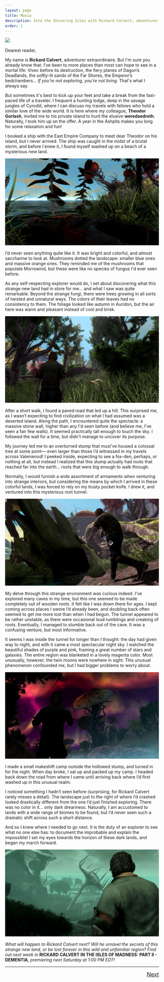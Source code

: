 ```yaml
---
layout: page
title: Mania
description: Into the Shivering Isles with Rickard Calvert, adventurer extraordinaire!
order: 1
---
```

![](https://staticdelivery.nexusmods.com/images/1704/61720101-1665548201.png)

Dearest reader,

My name is **Rickard Calvert**, adventurer extraordinaire. But I'm sure you already know that. I’ve been to more places than most can hope to see in a mortal life: Vivec before its destruction, the fiery planes of Dagon’s Deadlands, the softly-lit sands of the Far Shores, the Emperor’s bedchambers... *If you’re not exploring, you're not living.* That's what I always say.
<!--more-->

But sometimes it's best to kick up your feet and take a break from the fast-paced life of a traveler. I frequent a hunting lodge, deep in the savage jungles of Cyrodiil, where I can discuss my travels with fellows who hold a similar love of the wide world. It is here where my colleague, **Theodor Gorlash**, invited me to his private island to hunt the elusive **weredaedroth**. Naturally, I took him up on the offer. A year in the Ashpits makes you long for some relaxation and fun!

I booked a ship with the East Empire Company to meet dear Theodor on his island, but I never arrived. The ship was caught in the midst of a brutal storm, and before I knew it, I found myself washed up on a beach of a mysterious new land.  

![](https://raw.githubusercontent.com/TateTaylorOH/TateTaylorOH/main/assets/images/ECSS/Mania01.png)

I’d never seen anything quite like it. It was bright and colorful, and almost saccharine to look at. Mushrooms dotted the landscape: smaller blue ones and massive orange ones. They reminded me of the mushrooms that populate Morrowind, but these were like no species of fungus I'd ever seen before.

As any self-respecting explorer would do, I set about discovering what this strange new land had in store for me... and what I saw was quite remarkable. Beyond the strange fungi, there were trees growing in all sorts of twisted and unnatural ways. The colors of their leaves had no consistency to them. The foliage looked like autumn in Auridon, but the air here was warm and pleasant instead of cool and brisk.  

![](https://raw.githubusercontent.com/TateTaylorOH/TateTaylorOH/main/assets/images/ECSS/Mania02.png)

After a short walk, I found a paved road that led up a hill. This surprised me, as I wasn’t expecting to find civilization on what I had assumed was a deserted island. Along the path, I encountered quite the spectacle: a massive stone wall, higher than any I'd seen before (and believe me, I've seen a fair few walls). It seemed practically tall enough to touch the sky. I followed the wall for a time, but didn't manage to uncover its purpose.

My journey led me to an overturned stump that must’ve housed a colossal tree at some point— even larger than those I’d witnessed in my travels across Valenwood! I peeked inside, expecting to see a fox-den, perhaps, or nothing at all, but instead I realized that this stump actually had roots that reached far into the earth... roots that were big enough to walk through.

Normally, I would furnish a wide assortment of armaments when venturing into strange interiors, but considering the means by which I arrived in these colorful lands, I was forced to rely on my trusty pocket knife. I drew it, and ventured into this mysterious root tunnel.  

![](https://raw.githubusercontent.com/TateTaylorOH/TateTaylorOH/main/assets/images/ECSS/Mania03.png)

My delve through this strange environment was curious indeed. I've explored many caves in my time, but this one seemed to be made completely out of wooden roots. It felt like I was down there for ages. I kept coming across places I swore I’d already been, and doubling back often seemed to get me more lost than when I had begun. The tunnel appeared to be rather unstable, as there were occasional loud rumblings and creaking of roots. Eventually, I managed to stumble back out of the cave. It was a confusing venture, but most informative.

It seems I was inside the tunnel for longer than I thought: the day had given way to night, and with it came a most spectacular night sky. I watched the beautiful shades of purple and pink, framing a great number of stars and galaxies. The entire region was blanketed in a lovely magenta color. Most unusually, however, the twin moons were nowhere in sight. This unusual phenomenon confounded me, but I had bigger problems to worry about.  

![](https://raw.githubusercontent.com/TateTaylorOH/TateTaylorOH/main/assets/images/ECSS/Mania04.png)

I made a small makeshift camp outside the hollowed stump, and turned in for the night. When day broke, I sat up and packed up my camp. I headed back down the road from where I came until arriving back where I’d first washed up in this unusual realm.

I noticed something I hadn’t seen before (surprising, for Rickard Calvert rarely misses a detail). The landscape just to the right of where I’d crashed looked drastically different from the one I’d just finished exploring. There was no color in it... only dark dreariness. Naturally, I am accustomed to lands with a wide range of biomes to be found, but I’d never seen such a dramatic shift across such a short distance.

And so I knew where I needed to go next. It is the duty of an explorer to see what no one else has: to document the improbable and explain the impossible! I set my eyes towards the horizon of these dark lands, and began my march forward.  

![](https://raw.githubusercontent.com/TateTaylorOH/TateTaylorOH/main/assets/images/ECSS/Mania05.png)

*What will happen to Rickard Calvert next? Will he unravel the secrets of this strange new land, or be lost forever in this wild and unfamiliar region? Find out next week in* **RICKARD CALVERT IN THE ISLES OF MADNESS: PART II - DEMENTIA**, *premiering next Saturday at 1:00 PM EDT!*

---

<font size="4"><p style="text-align:left;">
    <!-- <a href="https://tatetayloroh.github.io/TateTaylorOH/RickardCalvert/ECSS/MANIA.html">Previous</a> -->
    <span style="float:right;">
        <a href="https://tatetayloroh.github.io/TateTaylorOH/rickardcalvert/ecss/2022/10/15/dementia.html">Next</a>
    </span>
</p></font>
